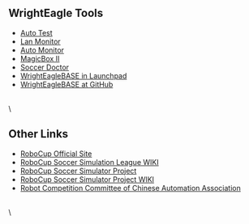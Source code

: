 WrightEagle Tools
-----

-   [Auto Test](https://github.com/wrighteagle2d/autotest2d)
-   [Lan Monitor](https://github.com/wrighteagle2d/lanmonitor)
-   [Auto Monitor](tools/automonitor.tar.gz)
-   [MagicBox II](tools/magicbox2.rar)
-   [Soccer Doctor](tools/soccerdoctor.rar)
-   [WrightEagleBASE in
    Launchpad](https://launchpad.net/wrighteaglebase)
-   [WrightEagleBASE at
    GitHub](https://github.com/wrighteagle2d/wrighteaglebase)

\
\


Other Links
-----------

-   [RoboCup Official Site](http://www.robocup.org/)
-   [RoboCup Soccer Simulation League
    WIKI](http://wiki.robocup.org/wiki/Soccer_Simulation_League)
-   [RoboCup Soccer Simulator
    Project](http://sourceforge.net/projects/sserver/)
-   [RoboCup Soccer Simulator Project
    WIKI](http://sourceforge.net/apps/mediawiki/sserver/index.php?title=Main_Page)
-   [Robot Competition Committee of Chinese Automation
    Association](http://www.rcccaa.org/)

\
\

